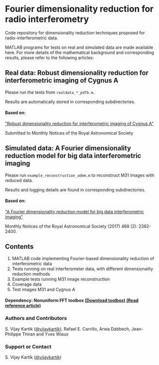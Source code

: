 # Fourier dimensionality reduction for radio interferometry

Code repository for dimensionality reduction techniques proposed for radio-interferometric data.

MATLAB programs for tests on real and simulated data are made available here. For more details of the mathematical background and corresponding results, please refer to the following articles:

## Real data:  Robust dimensionality reduction for interferometric imaging of Cygnus A

Please run the tests from `realdata_*_pdfb.m`.

Results are automatically stored in corresponding subdirectories.

#### Based on:
["Robust dimensionality reduction for interferometric imaging of Cygnus A"](https://arxiv.org/abs/1709.03950)

Submitted to Monthly Notices of the Royal Astronomical Society

## Simulated data: A Fourier dimensionality reduction model for big data interferometric imaging

Please run `example_reconstruction_admm.m` to reconstruct M31 images with reduced data.

Results and logging details are found in corresponding subdirectories.

#### Based on:
["A Fourier dimensionality reduction model for big data interferometric imaging"](http://arxiv.org/abs/1609.02097)

Monthly Notices of the Royal Astronomical Society (2017) 468 (2): 2382-2400.

## Contents

1. MATLAB code implementing Fourier-based dimensionality reduction of interferometric data
2. Tests running on real interferometer data, with different dimensionality reduction methods
3. Example tests running M31 image reconstruction
4. Coverage data
5. Test images M31 and Cygnus A

#### Dependency: Nonuniform FFT toolbox [(Download toolbox)](http://web.eecs.umich.edu/~fessler/irt/fessler.tgz) [(Read reference article)](http://dx.doi.org/10.1109/TSP.2002.807005)


### Authors and Contributors

S. Vijay Kartik ([@vijaykartik](https://github.com/vijaykartik)), Rafael E. Carrillo, Arwa Dabbech, Jean-Philippe Thiran and Yves Wiaux

### Support or Contact

S. Vijay Kartik ([@vijaykartik](https://github.com/vijaykartik))

